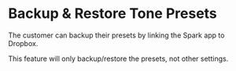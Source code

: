 # Backup & Restore Tone Presets

The customer can backup their presets by linking the Spark app to Dropbox.

This feature will only backup/restore the presets, not other settings.